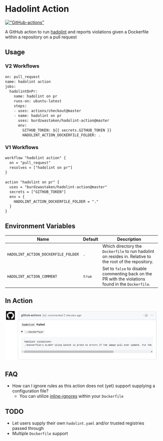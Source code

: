 # Hadolint Action

<a href="https://github-actions.netlify.com/hadolint"><img src="https://img.shields.io/badge/as%20seen%20on%20-GitHubActions-blue.svg" alt=“GitHub-actions”></a> 

A GitHub action to run [hadolint](https://github.com/hadolint/hadolint) and reports violations given a Dockerfile within a repository on a pull request

## Usage

### V2 Workflows
```
on: pull_request
name: hadolint action
jobs:
  hadolintOnPr:
    name: hadolint on pr
    runs-on: ubuntu-latest
    steps:
    - uses: actions/checkout@master
    - name: hadolint on pr
      uses: burdzwastaken/hadolint-action@master
      env:
        GITHUB_TOKEN: ${{ secrets.GITHUB_TOKEN }}
        HADOLINT_ACTION_DOCKERFILE_FOLDER: .
```

### V1 Workflows
```
workflow "hadolint action" {
  on = "pull_request"
  resolves = ["hadolint on pr"]
}

action "hadolint on pr" {
  uses = "burdzwastaken/hadolint-action@master"
  secrets = ["GITHUB_TOKEN"]
  env = {
    HADOLINT_ACTION_DOCKERFILE_FOLDER = "."
  }
}
```

## Environment Variables

Name | Default | Description
--- | --- | ---
`HADOLINT_ACTION_DOCKERFILE_FOLDER` | `.` | Which directory the `Dockerfile` to run hadolint on resides in. Relative to the root of the repository.
`HADOLINT_ACTION_COMMENT` | `true` | Set to `false` to disable commenting back on the PR with the violations found in the `Dockerfile`.

## In Action

![demo](images/hadolint-action.png)

## FAQ
* How can I ignore rules as this action does not (yet) support supplying a
  configuration file?
  * You can utilize
	[inline-ignores](https://github.com/hadolint/hadolint#inline-ignores) within
	your `Dockerfile`

## TODO
* Let users supply their own `hadolint.yaml` and/or trusted registries passed through
* Multiple `Dockerfile` support

